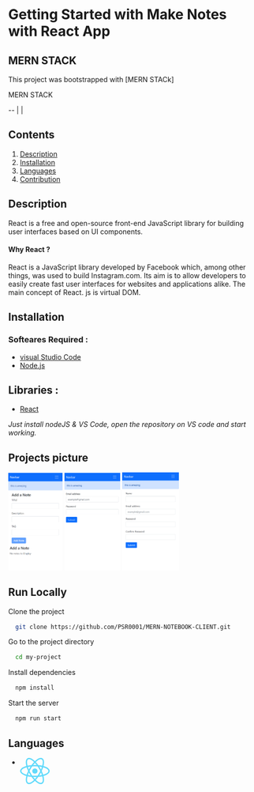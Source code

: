 # Getting Started with Make Notes with React App

## MERN STACK

This project was bootstrapped with [MERN STACk]

MERN STACK

 --
|
|


## **Contents**
1. [Description](#description)
0. [Installation](#installation)
0. [Languages](#languages)
0. [Contribution](#contribution)


## **Description**

React is a free and open-source front-end JavaScript library for building user interfaces based on UI components.


#### Why React ?
React is a JavaScript library developed by Facebook which, among other things, was used to build Instagram.com. Its aim is to allow developers to easily create fast user interfaces for websites and applications alike. The main concept of React. js is virtual DOM.

## **Installation**
   ### Softeares Required :
   * [visual Studio Code](https://code.visualstudio.com/download)
   * [Node.js](https://nodejs.org/en/)

## **Libraries :**
 
 * [React](https://reactjs.org/docs/create-a-new-react-app.html)


_Just install nodeJS & VS Code, open the repository on VS code and start working._





## Projects picture 

<img alt="1" src="./images/1.png" width="110"/>
<img alt="1" src="./images/2.png" width="113"/>
<img alt="1" src="./images/3.png" width="115"/>

<br>

## **Run Locally**

Clone the project

```bash
  git clone https://github.com/PSR0001/MERN-NOTEBOOK-CLIENT.git
```

Go to the project directory

```bash
  cd my-project
```

Install dependencies

```bash
  npm install
```

Start the server

```bash
  npm run start
```

## **Languages**

<!-- - <img align="left" alt="JS" width="60px" src="https://raw.githubusercontent.com/github/explore/80688e429a7d4ef2fca1e82350fe8e3517d3494d/topics/javascript/javascript.png" />
<br>
<br>
<br> -->

- <img  align="left" alt="REACT" width="60px" src="data:image/svg+xml;base64,PHN2ZyB4bWxucz0iaHR0cDovL3d3dy53My5vcmcvMjAwMC9zdmciIHZpZXdCb3g9Ii0xMS41IC0xMC4yMzE3NCAyMyAyMC40NjM0OCI+CiAgPHRpdGxlPlJlYWN0IExvZ288L3RpdGxlPgogIDxjaXJjbGUgY3g9IjAiIGN5PSIwIiByPSIyLjA1IiBmaWxsPSIjNjFkYWZiIi8+CiAgPGcgc3Ryb2tlPSIjNjFkYWZiIiBzdHJva2Utd2lkdGg9IjEiIGZpbGw9Im5vbmUiPgogICAgPGVsbGlwc2Ugcng9IjExIiByeT0iNC4yIi8+CiAgICA8ZWxsaXBzZSByeD0iMTEiIHJ5PSI0LjIiIHRyYW5zZm9ybT0icm90YXRlKDYwKSIvPgogICAgPGVsbGlwc2Ugcng9IjExIiByeT0iNC4yIiB0cmFuc2Zvcm09InJvdGF0ZSgxMjApIi8+CiAgPC9nPgo8L3N2Zz4K" />
<br>

